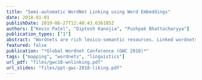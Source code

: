 ```yaml
---
title: "Semi-automatic WordNet Linking using Word Embeddings"
date: 2018-01-01
publishDate: 2019-06-27T12:40:43.636185Z
authors: ["Kevin Patel", "Diptesh Kanojia", "Pushpak Bhattacharyya"]
publication_types: ["1"]
abstract: "Wordnets are rich lexico-semantic resources. Linked wordnets are extensions of wordnets, which link similar concepts in wordnets of different languages. Such resources are extremely useful in many Natural Language Processing (NLP) applications, primarily those based on knowledge-based approaches. In such approaches, these resources are considered as gold standard/oracle. Thus, it is crucial that these resources hold correct information. Thereby, they are created by human experts. However, manual maintenance of such resources is a tedious and costly affair. Thus techniques that can aid the experts are desirable. In this paper, we propose an approach to link wordnets. Given a synset of the source language, the approach returns a ranked list of potential candidate synsets in the target language from which the human expert can choose the correct one(s). Our technique is able to retrieve a winner synset in the top 10 ranked list for 60% of all synsets and 70% of noun synsets."
featured: false
publication: "*Global Wordnet Conference (GWC 2018)*"
tags: ["mapping", "wordnets", "linguistics"]
url_pdf: "files/gwc18-wnlinking.pdf"
url_slides: "files/ppt-gwc-2018-liking.pdf"
---
```


